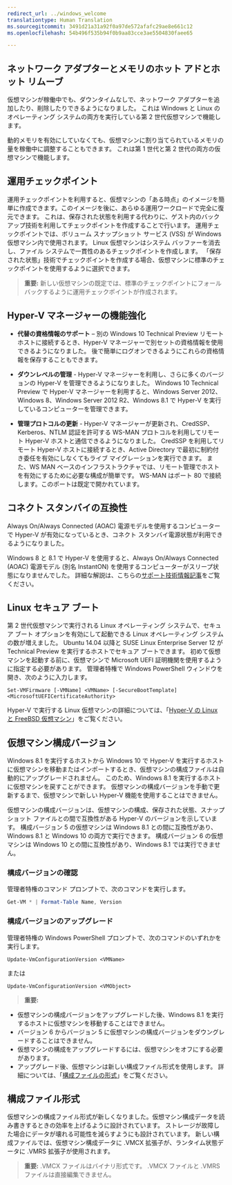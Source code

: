 ```yaml
---
redirect_url: ../windows_welcome
translationtype: Human Translation
ms.sourcegitcommit: 3491d21a31a92f0a97de572afafc29ae8e661c12
ms.openlocfilehash: 54b496f535b94f0b9aa83cce3ae5504830faee65

---
```


## ネットワーク アダプターとメモリのホット アドとホット リムーブ

仮想マシンが稼働中でも、ダウンタイムなしで、ネットワーク アダプターを追加したり、削除したりできるようになりました。 これは Windows と Linux のオペレーティング システムの両方を実行している第 2 世代仮想マシンで機能します。 

動的メモリを有効にしていなくても、仮想マシンに割り当てられているメモリの量を稼働中に調整することもできます。 これは第 1 世代と第 2 世代の両方の仮想マシンで機能します。

## 運用チェックポイント

運用チェックポイントを利用すると、仮想マシンの「ある時点」のイメージを簡単に作成できます。このイメージを後に、あらゆる運用ワークロードで完全に復元できます。 これは、保存された状態を利用する代わりに、ゲスト内のバックアップ技術を利用してチェックポイントを作成することで行います。 運用チェックポイントでは、ボリューム スナップショット サービス (VSS) が Windows 仮想マシン内で使用されます。 Linux 仮想マシンはシステム バッファーを消去し、ファイル システムで一貫性のあるチェックポイントを作成します。 「保存された状態」技術でチェックポイントを作成する場合、仮想マシンに標準のチェックポイントを使用するように選択できます。 


> **重要:** 新しい仮想マシンの既定では、標準のチェックポイントにフォールバックするように運用チェックポイントが作成されます。 
 

## Hyper-V マネージャーの機能強化

- **代替の資格情報のサポート** – 別の Windows 10 Technical Preview リモート ホストに接続するとき、Hyper-V マネージャーで別セットの資格情報を使用できるようになりました。 後で簡単にログオンできるようにこれらの資格情報を保存することもできます。 

- **ダウンレベルの管理** - Hyper-V マネージャーを利用し、さらに多くのバージョンの Hyper-V を管理できるようになりました。 Windows 10 Technical Preview で Hyper-V マネージャーを利用すると、Windows Server 2012、Windows 8、Windows Server 2012 R2、Windows 8.1 で Hyper-V を実行しているコンピューターを管理できます。

- **管理プロトコルの更新** - Hyper-V マネージャーが更新され、CredSSP、Kerberos、NTLM 認証を許可する WS-MAN プロトコルを利用してリモート Hyper-V ホストと通信できるようになりました。 CredSSP を利用してリモート Hyper-V ホストに接続するとき、Active Directory で最初に制約付き委任を有効にしなくてもライブ マイグレーションを実行できます。 また、WS MAN ベースのインフラストラクチャでは、リモート管理でホストを有効にするために必要な構成が簡単です。 WS-MAN はポート 80 で接続します。このポートは既定で開かれています。


## コネクト スタンバイの互換性 

Always On/Always Connected (AOAC) 電源モデルを使用するコンピューターで Hyper-V が有効になっているとき、コネクト スタンバイ電源状態が利用できるようになりました。

Windows 8 と 8.1 で Hyper-V を使用すると、Always On/Always Connected (AOAC) 電源モデル (別名 InstantON) を使用するコンピューターがスリープ状態になりませんでした。 詳細な解説は、こちらの[サポート技術情報記事](
https://support.microsoft.com/en-us/kb/2973536)をご覧ください。


## Linux セキュア ブート 

第 2 世代仮想マシンで実行される Linux オペレーティング システムで、セキュア ブート オプションを有効にして起動できる Linux オペレーティング システムの数が増えました。  Ubuntu 14.04 以降と SUSE Linux Enterprise Server 12 が Technical Preview を実行するホストでセキュア ブートできます。 初めて仮想マシンを起動する前に、仮想マシンで Microsoft UEFI 証明機関を使用するように指定する必要があります。  管理者特権で Windows PowerShell ウィンドウを開き、次のように入力します。

    Set-VMFirmware [-VMName] <VMName> [-SecureBootTemplate] <MicrosoftUEFICertificateAuthority>

Hyper-V で実行する Linux 仮想マシンの詳細については、「[Hyper-V の Linux と FreeBSD 仮想マシン](http://technet.microsoft.com/library/dn531030.aspx)」をご覧ください。
 
 
## 仮想マシン構成バージョン

Windows 8.1 を実行するホストから Windows 10 で Hyper-V を実行するホストに仮想マシンを移動またはインポートするとき、仮想マシンの構成ファイルは自動的にアップグレードされません。 このため、Windows 8.1 を実行するホストに仮想マシンを戻すことができます。 仮想マシンの構成バージョンを手動で更新するまで、仮想マシンで新しい Hyper-V 機能を使用することはできません。 

仮想マシンの構成バージョンは、仮想マシンの構成、保存された状態、スナップショット ファイルとの間で互換性がある Hyper-V のバージョンを示しています。 構成バージョン 5 の仮想マシンは Windows 8.1 との間に互換性があり、Windows 8.1 と Windows 10 の両方で実行できます。 構成バージョン 6 の仮想マシンは Windows 10 との間に互換性があり、Windows 8.1 では実行できません。

### 構成バージョンの確認

管理者特権のコマンド プロンプトで、次のコマンドを実行します。

``` PowerShell
Get-VM * | Format-Table Name, Version
```

### 構成バージョンのアップグレード 

管理者特権の Windows PowerShell プロンプトで、次のコマンドのいずれかを実行します。

``` 
Update-VmConfigurationVersion <VMName>
```

または

``` 
Update-VmConfigurationVersion <VMObject>
```

> **重要:**
>
- 仮想マシンの構成バージョンをアップグレードした後、Windows 8.1 を実行するホストに仮想マシンを移動することはできません。
- バージョン 6 からバージョン 5 に仮想マシンの構成バージョンをダウングレードすることはできません。
- 仮想マシンの構成をアップグレードするには、仮想マシンをオフにする必要があります。
- アップグレード後、仮想マシンは新しい構成ファイル形式を使用します。 詳細については、「[構成ファイルの形式](#configuration-file-format)」をご覧ください。


## <a name="configuration-file-format"></a>構成ファイル形式

仮想マシンの構成ファイル形式が新しくなりました。仮想マシン構成データを読み書きするときの効率を上げるように設計されています。 ストレージが故障した場合にデータが壊れる可能性を減らすようにも設計されています。 新しい構成ファイルでは、仮想マシン構成データに .VMCX 拡張子が、ランタイム状態データに .VMRS 拡張子が使用されます。 

> **重要:** .VMCX ファイルはバイナリ形式です。 .VMCX ファイルと .VMRS ファイルは直接編集できません。


<!--HONumber=Jun16_HO4-->


